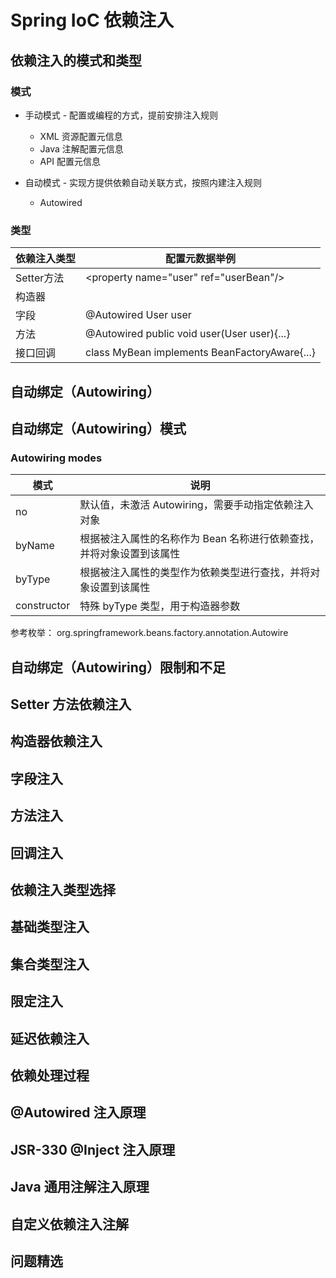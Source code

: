 # Spring IoC 依赖注入
## 依赖注入的模式和类型
### 模式
- 手动模式 - 配置或编程的方式，提前安排注入规则
  - XML 资源配置元信息
  - Java 注解配置元信息
  - API 配置元信息

- 自动模式 - 实现方提供依赖自动关联方式，按照内建注入规则
  - Autowired
### 类型
| 依赖注入类型    | 配置元数据举例                                       |
|-----------|-----------------------------------------------|
| Setter方法  | \<property name="user" ref="userBean"/>       |
| 构造器       | <construct-arg name="user" ref="userBean"/>   |
| 字段        | @Autowired User user                          |
| 方法        | @Autowired public void user(User user){...}   |
| 接口回调      | class MyBean implements BeanFactoryAware{...} |

## 自动绑定（Autowiring）

## 自动绑定（Autowiring）模式
### Autowiring modes
| 模式          | 说明                                    |
|-------------|---------------------------------------|
| no          | 默认值，未激活 Autowiring，需要手动指定依赖注入对象       |
| byName      | 根据被注入属性的名称作为 Bean 名称进行依赖查找，并将对象设置到该属性 |
| byType      | 根据被注入属性的类型作为依赖类型进行查找，并将对象设置到该属性       |
| constructor | 特殊 byType 类型，用于构造器参数                  |
参考枚举： org.springframework.beans.factory.annotation.Autowire

## 自动绑定（Autowiring）限制和不足

## Setter 方法依赖注入

## 构造器依赖注入

## 字段注入

## 方法注入

## 回调注入

## 依赖注入类型选择

## 基础类型注入

## 集合类型注入

## 限定注入

## 延迟依赖注入

## 依赖处理过程

## @Autowired 注入原理

## JSR-330 @Inject 注入原理

## Java 通用注解注入原理

## 自定义依赖注入注解

## 问题精选
